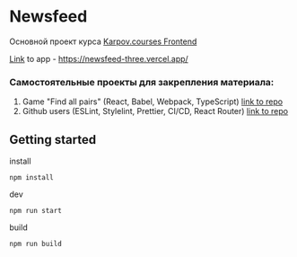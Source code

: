 # Newsfeed

Основной проект курса [Karpov.courses Frontend](https://karpov.courses/dev/frontend)

[Link](https://newsfeed-three.vercel.app/) to app - https://newsfeed-three.vercel.app/

### Самостоятельные проекты для закрепления материала:

1. Game "Find all pairs" (React, Babel, Webpack, TypeScript) [link to repo](https://github.com/dadaVoloda/find_all_pairs)
2. Github users (ESLint, Stylelint, Prettier, CI/CD, React Router) [link to repo](https://github.com/dadaVoloda/github_users)

## Getting started

install

```
npm install
```

dev

```
npm run start
```

build

```
npm run build
```
